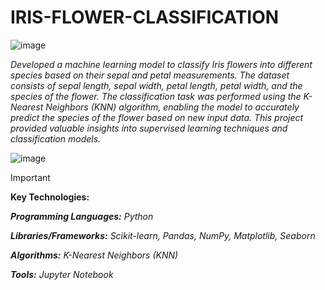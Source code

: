 # IRIS-FLOWER-CLASSIFICATION

![image](https://github.com/user-attachments/assets/ee5d401f-ef05-4dea-ab5c-17cf89ac85d7)

_Developed a machine learning model to classify Iris flowers into different species based on their sepal and petal measurements. The dataset consists of sepal length, sepal width, petal length, petal width, and the species of the flower. The classification task was performed using the K-Nearest Neighbors (KNN) algorithm, enabling the model to accurately predict the species of the flower based on new input data. This project provided valuable insights into supervised learning techniques and classification models._

![image](https://github.com/user-attachments/assets/352c5c70-1bb8-4b1f-9577-ffcc3fa2ef25)

> [!IMPORTANT]
> **Key Technologies:**
>
> _**Programming Languages:** Python_
> 
> _**Libraries/Frameworks:** Scikit-learn, Pandas, NumPy, Matplotlib, Seaborn_
> 
> _**Algorithms:** K-Nearest Neighbors (KNN)_
> 
> _**Tools:** Jupyter Notebook_
